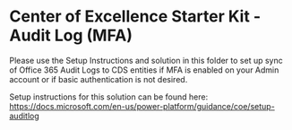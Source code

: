 # Center of Excellence Starter Kit - Audit Log (MFA)

Please use the Setup Instructions and solution in this folder to set up sync of Office 365 Audit Logs to CDS entities if MFA is enabled on your Admin account or if basic authentication is not desired.

Setup instructions for this solution can be found here: https://docs.microsoft.com/en-us/power-platform/guidance/coe/setup-auditlog